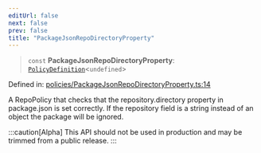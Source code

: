 ```yaml
---
editUrl: false
next: false
prev: false
title: "PackageJsonRepoDirectoryProperty"
---
```


> `const` **PackageJsonRepoDirectoryProperty**: [`PolicyDefinition`](/api/interfaces/policydefinition/)\<`undefined`\>

Defined in: [policies/PackageJsonRepoDirectoryProperty.ts:14](https://github.com/tylerbutler/tools-monorepo/blob/main/packages/repopo/src/policies/PackageJsonRepoDirectoryProperty.ts#L14)

A RepoPolicy that checks that the repository.directory property in package.json is set correctly. If the repository
field is a string instead of an object the package will be ignored.

:::caution[Alpha]
This API should not be used in production and may be trimmed from a public release.
:::
